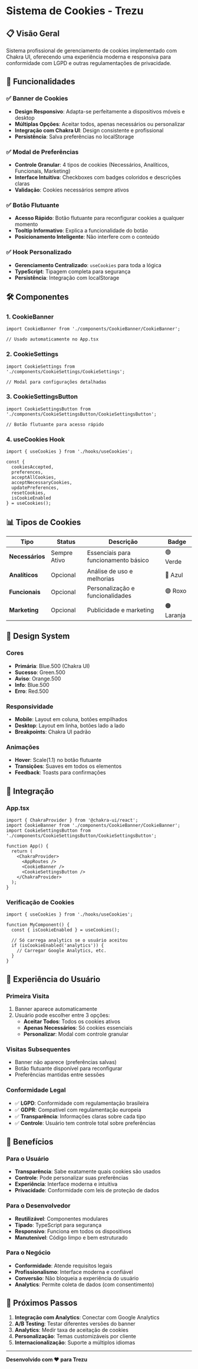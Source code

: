 # Sistema de Cookies - Trezu

## 📋 Visão Geral

Sistema profissional de gerenciamento de cookies implementado com Chakra UI, oferecendo uma experiência moderna e responsiva para conformidade com LGPD e outras regulamentações de privacidade.

## 🚀 Funcionalidades

### ✅ Banner de Cookies
- **Design Responsivo**: Adapta-se perfeitamente a dispositivos móveis e desktop
- **Múltiplas Opções**: Aceitar todos, apenas necessários ou personalizar
- **Integração com Chakra UI**: Design consistente e profissional
- **Persistência**: Salva preferências no localStorage

### ✅ Modal de Preferências
- **Controle Granular**: 4 tipos de cookies (Necessários, Analíticos, Funcionais, Marketing)
- **Interface Intuitiva**: Checkboxes com badges coloridos e descrições claras
- **Validação**: Cookies necessários sempre ativos

### ✅ Botão Flutuante
- **Acesso Rápido**: Botão flutuante para reconfigurar cookies a qualquer momento
- **Tooltip Informativo**: Explica a funcionalidade do botão
- **Posicionamento Inteligente**: Não interfere com o conteúdo

### ✅ Hook Personalizado
- **Gerenciamento Centralizado**: `useCookies` para toda a lógica
- **TypeScript**: Tipagem completa para segurança
- **Persistência**: Integração com localStorage

## 🛠️ Componentes

### 1. CookieBanner
```tsx
import CookieBanner from './components/CookieBanner/CookieBanner';

// Usado automaticamente no App.tsx
```

### 2. CookieSettings
```tsx
import CookieSettings from './components/CookieSettings/CookieSettings';

// Modal para configurações detalhadas
```

### 3. CookieSettingsButton
```tsx
import CookieSettingsButton from './components/CookieSettingsButton/CookieSettingsButton';

// Botão flutuante para acesso rápido
```

### 4. useCookies Hook
```tsx
import { useCookies } from './hooks/useCookies';

const { 
  cookiesAccepted, 
  preferences, 
  acceptAllCookies, 
  acceptNecessaryCookies,
  updatePreferences,
  resetCookies,
  isCookieEnabled 
} = useCookies();
```

## 📊 Tipos de Cookies

| Tipo | Status | Descrição | Badge |
|------|--------|-----------|-------|
| **Necessários** | Sempre Ativo | Essenciais para funcionamento básico | 🟢 Verde |
| **Analíticos** | Opcional | Análise de uso e melhorias | 🔵 Azul |
| **Funcionais** | Opcional | Personalização e funcionalidades | 🟣 Roxo |
| **Marketing** | Opcional | Publicidade e marketing | 🟠 Laranja |

## 🎨 Design System

### Cores
- **Primária**: Blue.500 (Chakra UI)
- **Sucesso**: Green.500
- **Aviso**: Orange.500
- **Info**: Blue.500
- **Erro**: Red.500

### Responsividade
- **Mobile**: Layout em coluna, botões empilhados
- **Desktop**: Layout em linha, botões lado a lado
- **Breakpoints**: Chakra UI padrão

### Animações
- **Hover**: Scale(1.1) no botão flutuante
- **Transições**: Suaves em todos os elementos
- **Feedback**: Toasts para confirmações

## 🔧 Integração

### App.tsx
```tsx
import { ChakraProvider } from '@chakra-ui/react';
import CookieBanner from './components/CookieBanner/CookieBanner';
import CookieSettingsButton from './components/CookieSettingsButton/CookieSettingsButton';

function App() {
  return (
    <ChakraProvider>
      <AppRoutes />
      <CookieBanner />
      <CookieSettingsButton />
    </ChakraProvider>
  );
}
```

### Verificação de Cookies
```tsx
import { useCookies } from './hooks/useCookies';

function MyComponent() {
  const { isCookieEnabled } = useCookies();
  
  // Só carrega analytics se o usuário aceitou
  if (isCookieEnabled('analytics')) {
    // Carregar Google Analytics, etc.
  }
}
```

## 📱 Experiência do Usuário

### Primeira Visita
1. Banner aparece automaticamente
2. Usuário pode escolher entre 3 opções:
   - **Aceitar Todos**: Todos os cookies ativos
   - **Apenas Necessários**: Só cookies essenciais
   - **Personalizar**: Modal com controle granular

### Visitas Subsequentes
- Banner não aparece (preferências salvas)
- Botão flutuante disponível para reconfigurar
- Preferências mantidas entre sessões

### Conformidade Legal
- ✅ **LGPD**: Conformidade com regulamentação brasileira
- ✅ **GDPR**: Compatível com regulamentação europeia
- ✅ **Transparência**: Informações claras sobre cada tipo
- ✅ **Controle**: Usuário tem controle total sobre preferências

## 🚀 Benefícios

### Para o Usuário
- **Transparência**: Sabe exatamente quais cookies são usados
- **Controle**: Pode personalizar suas preferências
- **Experiência**: Interface moderna e intuitiva
- **Privacidade**: Conformidade com leis de proteção de dados

### Para o Desenvolvedor
- **Reutilizável**: Componentes modulares
- **Tipado**: TypeScript para segurança
- **Responsivo**: Funciona em todos os dispositivos
- **Manutenível**: Código limpo e bem estruturado

### Para o Negócio
- **Conformidade**: Atende requisitos legais
- **Profissionalismo**: Interface moderna e confiável
- **Conversão**: Não bloqueia a experiência do usuário
- **Analytics**: Permite coleta de dados (com consentimento)

## 🔄 Próximos Passos

1. **Integração com Analytics**: Conectar com Google Analytics
2. **A/B Testing**: Testar diferentes versões do banner
3. **Analytics**: Medir taxa de aceitação de cookies
4. **Personalização**: Temas customizáveis por cliente
5. **Internacionalização**: Suporte a múltiplos idiomas

---

**Desenvolvido com ❤️ para Trezu** 